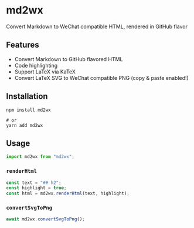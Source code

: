 # md2wx

Convert Markdown to WeChat compatible HTML, rendered in GitHub flavor

## Features

- Convert Markdown to GitHub flavored HTML
- Code highlighting
- Support LaTeX via KaTeX
- Convert LaTeX SVG to WeChat compatible PNG (copy & paste enabled!)

## Installation

```shell
npm install md2wx

# or
yarn add md2wx
```

## Usage

```js
import md2wx from "md2wx";
```

### `renderHtml`

```js
const text = "## h2";
const highlight = true;
const html = md2wx.renderHtml(text, highlight);
```

### `convertSvgToPng`

```js
await md2wx.convertSvgToPng();
```
